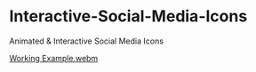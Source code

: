 # Interactive-Social-Media-Icons
Animated &amp; Interactive Social Media Icons


[Working Example.webm](https://github.com/Shaheryarkhalid/Animated-Button-With-Border-Hover-Animation/assets/41621149/bd73f8c3-adc1-44a0-a82f-93bc57bd7169)
